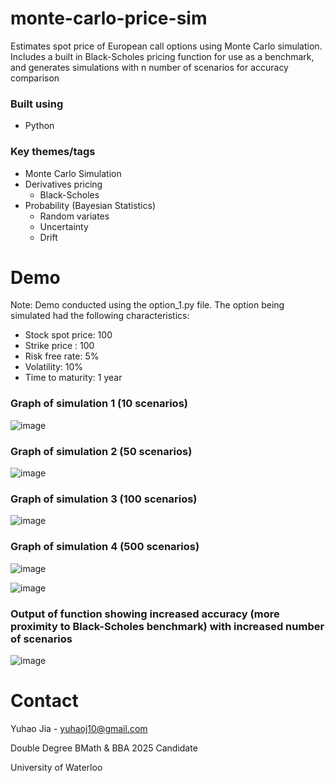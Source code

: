 # monte-carlo-price-sim
Estimates spot price of European call options using Monte Carlo simulation. Includes a built in Black-Scholes pricing function for use as a benchmark, and generates simulations with n number of scenarios for accuracy comparison

### Built using

* Python

### Key themes/tags

* Monte Carlo Simulation
* Derivatives pricing
  * Black-Scholes
* Probability (Bayesian Statistics)
  * Random variates
  * Uncertainty
  * Drift
 
# Demo

Note: Demo conducted using the option_1.py file. The option being simulated had the following characteristics:

* Stock spot price: 100
* Strike price : 100
* Risk free rate: 5%
* Volatility: 10%
* Time to maturity: 1 year

### Graph of simulation 1 (10 scenarios)

![image](https://user-images.githubusercontent.com/112993711/189773560-fb41f8a9-84ec-40a4-a01e-326060d64996.png)

### Graph of simulation 2 (50 scenarios)

![image](https://user-images.githubusercontent.com/112993711/189773648-30eeb413-b3a3-4731-b645-f96affbe2419.png)

### Graph of simulation 3 (100 scenarios)

![image](https://user-images.githubusercontent.com/112993711/189773742-50eaa6c1-15da-4d31-8080-8887be68ecf5.png)

### Graph of simulation 4 (500 scenarios)

![image](https://user-images.githubusercontent.com/112993711/189773988-2c0813a4-7105-44ee-b7b3-48ae9fd03505.png)

![image](https://user-images.githubusercontent.com/112993711/189773291-80e62a6d-863e-4750-bdbf-bb94a3a807ad.png)

### Output of function showing increased accuracy (more proximity to Black-Scholes benchmark) with increased number of scenarios

![image](https://user-images.githubusercontent.com/112993711/189773808-791c04d5-2cc6-4187-9b1c-966101aaba21.png)

# Contact

Yuhao Jia - yuhaoj10@gmail.com

Double Degree BMath & BBA 2025 Candidate

University of Waterloo 
